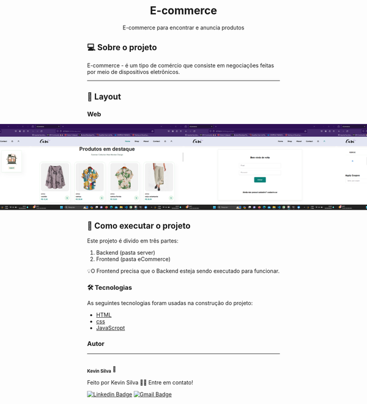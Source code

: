<h1 align="center">E-commerce</h1>

<p align="center">E-commerce para encontrar e anuncia produtos</p>

## 💻 Sobre o projeto

 E-commerce - é um tipo de comércio que consiste em negociações feitas por meio de dispositivos eletrônicos.

---

## 🎨 Layout

### Web

<p align="center" style="display: flex; align-items: flex-start; justify-content: center;">
  <img alt="NextLevelWeek" title="#NextLevelWeek" src="./assets/web.png" width="400px">
  <img alt="NextLevelWeek" title="#NextLevelWeek" src="./assets/web2.png" width="400px">
  <img alt="NextLevelWeek" title="#NextLevelWeek" src="./assets/web3.png" width="400px">
  <img alt="NextLevelWeek" title="#NextLevelWeek" src="./assets/web4.png" width="400px">
  <img alt="NextLevelWeek" title="#NextLevelWeek" src="./assets/web5.png" width="400px">
  <img alt="NextLevelWeek" title="#NextLevelWeek" src="./assets/web6.png" width="400px">
</p>

## 🚀 Como executar o projeto

Este projeto é divido em três partes:
1. Backend (pasta server) 
2. Frontend (pasta eCommerce)


💡O Frontend precisa que o Backend esteja sendo executado para funcionar.


### 🛠 Tecnologias

As seguintes tecnologias foram usadas na construção do projeto:

- [HTML](https://developer.mozilla.org/pt-BR/docs/Web/HTML)
- [css](https://developer.mozilla.org/pt-BR/docs/Web/CSS)
- [JavaScropt](https://developer.mozilla.org/pt-BR/docs/Web/JavaScript)

### Autor
---
 <img style="border-radius: 50%;" src="https://avatars.githubusercontent.com/u/91382242?v=4" width="100px;" alt=""/>
 <br />
 <sub><b>Kevin Silva</b></sub> 🚀


Feito por Kevin Silva 👋🏽 Entre em contato!

[![Linkedin Badge](https://img.shields.io/badge/-Kevin-blue?style=flat-square&logo=Linkedin&logoColor=white&link=https://www.linkedin.com/in/kevin-silva-947b10167/)](https://www.linkedin.com/in/kevin-silva-947b10167/) 
[![Gmail Badge](https://img.shields.io/badge/-kevinks1973@gmail.com-c14438?style=flat-square&logo=Gmail&logoColor=white&link=mailto:kevinks1973@gmail.com)](mailto:kevinks1973@gmail.com)
